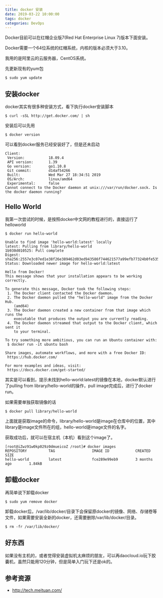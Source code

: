 ```yaml
---
title: docker 安装
date: 2019-03-22 10:00:00
tags: docker
categories: DevOps
---
```


> 

<!-- more -->
Docker目前可以在红帽企业版7(Red Hat Enterprise Linux 7)版本下面安装。

Docker需要一个64位系统的红帽系统，内核的版本必须大于3.10。


我用的是阿里云的云服务器，CentOS系统。

先更新现有的yum包
``` linux
$ sudo yum update
```

## 安装docker
docker其实有很多种安装方式，看下执行docker安装脚本
``` linux
$ curl -sSL http://get.docker.com/ | sh
```
安装后可以先用
``` linux
$ docker version
```
可以看到docker服务已经安装好了，但是还未启动
``` linux
Client:
 Version:           18.09.4
 API version:       1.39
 Go version:        go1.10.8
 Git commit:        d14af54266
 Built:             Wed Mar 27 18:34:51 2019
 OS/Arch:           linux/amd64
 Experimental:      false
Cannot connect to the Docker daemon at unix:///var/run/docker.sock. Is the docker daemon running?
```

## Hello World
我第一次尝试的时候，是按照docker中文网的教程进行的，直接运行了helloworld
``` linux
$ docker run hello-world
```
``` linux
Unable to find image 'hello-world:latest' locally
latest: Pulling from library/hello-world
1b930d010525: Pull complete
Digest: sha256:2557e3c07ed1e38f26e389462d03ed943586f744621577a99efb77324b0fe535
Status: Downloaded newer image for hello-world:latest

Hello from Docker!
This message shows that your installation appears to be working correctly.

To generate this message, Docker took the following steps:
 1. The Docker client contacted the Docker daemon.
 2. The Docker daemon pulled the "hello-world" image from the Docker Hub.
    (amd64)
 3. The Docker daemon created a new container from that image which runs the
    executable that produces the output you are currently reading.
 4. The Docker daemon streamed that output to the Docker client, which sent it
    to your terminal.

To try something more ambitious, you can run an Ubuntu container with:
 $ docker run -it ubuntu bash

Share images, automate workflows, and more with a free Docker ID:
 https://hub.docker.com/

For more examples and ideas, visit:
 https://docs.docker.com/get-started/

```
其实是可以看到，提示未找到hello-world:latest的镜像在本地，docker默认进行了pulling from library/hello-world的操作，pull image完成后，进行了docker run。

如果需要单独获取镜像的话
``` linux
$ docker pull library/hello-world
```
上面就是获取image的命令，library/hello-world是image在仓库中的位置，其中library是image文件所在的组，hello-world是image文件的名字。

获取成功后，就可以在宿主机（本机）看到这个image了。
``` linux
[root@iZwz91w0kp029z0dmueicoZ /root]# docker images
REPOSITORY          TAG                 IMAGE ID            CREATED             SIZE
hello-world         latest              fce289e99eb9        3 months ago        1.84kB
```
## 卸载docker
再简单说下卸载docker
``` linux
$ sudo yum remove docker
```

卸载docker后，/var/lib/docker/目录下会保留原docker的镜像、网络、存储卷等文件，如果需要安装全新的docker，还需要删除/var/lib/docker/目录。
``` linux
$ rm -fr /var/lib/docker/
```

## 好东西
如果没有主机的，或者觉得安装虚拟机太麻烦的朋友，可以再daocloud.io玩下胶囊机，虽然只能用120分钟，但是简单入门玩下还是ok的。

## 参考资源
* http://tech.meituan.com/
